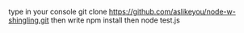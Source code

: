 type in your console 
  git clone https://github.com/aslikeyou/node-w-shingling.git
then write 
  npm install
then 
  node test.js
